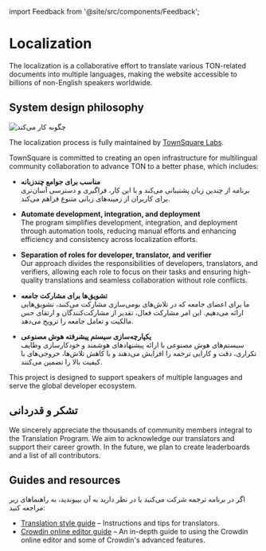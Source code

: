 import Feedback from '@site/src/components/Feedback';

# Localization

The localization is a collaborative effort to translate various TON-related documents into multiple languages, making the website accessible to billions of non-English speakers worldwide.

## System design philosophy

![چگونه کار می‌کند](/img/localizationProgramGuideline/localization-program.png)

The localization process is fully maintained by [TownSquare Labs](https://github.com/TownSquareXYZ).

TownSquare is committed to creating an open infrastructure for multilingual community collaboration to advance TON to a better phase, which includes:

- **مناسب برای جوامع چندزبانه**\
   برنامه از چندین زبان پشتیبانی می‌کند و با این کار، فراگیری و دسترسی آسان‌تری برای کاربران از زمینه‌های زبانی متنوع فراهم می‌کند.

- **Automate development, integration, and deployment**\
   The program simplifies development, integration, and deployment through automation tools, reducing manual efforts and enhancing efficiency and consistency across localization efforts.

- **Separation of roles for developer, translator, and verifier**\
   Our approach divides the responsibilities of developers, translators, and verifiers, allowing each role to focus on their tasks and ensuring high-quality translations and seamless collaboration without role conflicts.

- **تشویق‌ها برای مشارکت جامعه**\
   ما برای اعضای جامعه که در تلاش‌های بومی‌سازی مشارکت می‌کنند، تشویق‌هایی ارائه می‌دهیم. این امر مشارکت فعال، تقدیر از مشارکت‌کنندگان و ارتقای حس مالکیت و تعامل جامعه را ترویج می‌دهد.

- **یکپارچه‌سازی سیستم پیشرفته هوش مصنوعی**\
   سیستم‌های هوش مصنوعی با ارائه پیشنهادهای هوشمند و خودکارسازی وظایف تکراری، دقت و کارایی ترجمه را افزایش می‌دهند و با کاهش تلاش‌ها، خروجی‌های با کیفیت بالا را تضمین می‌کنند.

This project is designed to support speakers of multiple languages and serve the global developer ecosystem.

## تشکر و قدردانی

We sincerely appreciate the thousands of community members integral to the Translation Program. We aim to acknowledge our translators and support their career growth. In the future, we plan to create leaderboards and a list of all contributors.

## Guides and resources

اگر در برنامه ترجمه شرکت می‌کنید یا در نظر دارید به آن بپیوندید، به راهنماهای زیر مراجعه کنید:

- [Translation style guide](/v3/contribute/localization-program/translation-style-guide) – Instructions and tips for translators.
- [Crowdin online editor guide](https://support.crowdin.com/online-editor/) – An in-depth guide to using the Crowdin online editor and some of Crowdin's advanced features.

<Feedback />

